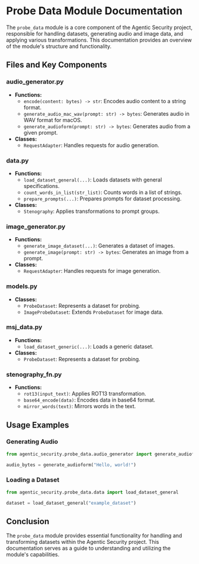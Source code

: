 # Probe Data Module Documentation

The `probe_data` module is a core component of the Agentic Security project, responsible for handling datasets, generating audio and image data, and applying various transformations. This documentation provides an overview of the module's structure and functionality.

## Files and Key Components

### audio_generator.py

- **Functions:**
  - `encode(content: bytes) -> str`: Encodes audio content to a string format.
  - `generate_audio_mac_wav(prompt: str) -> bytes`: Generates audio in WAV format for macOS.
  - `generate_audioform(prompt: str) -> bytes`: Generates audio from a given prompt.
- **Classes:**
  - `RequestAdapter`: Handles requests for audio generation.

### data.py

- **Functions:**
  - `load_dataset_general(...)`: Loads datasets with general specifications.
  - `count_words_in_list(str_list)`: Counts words in a list of strings.
  - `prepare_prompts(...)`: Prepares prompts for dataset processing.
- **Classes:**
  - `Stenography`: Applies transformations to prompt groups.

### image_generator.py

- **Functions:**
  - `generate_image_dataset(...)`: Generates a dataset of images.
  - `generate_image(prompt: str) -> bytes`: Generates an image from a prompt.
- **Classes:**
  - `RequestAdapter`: Handles requests for image generation.

### models.py

- **Classes:**
  - `ProbeDataset`: Represents a dataset for probing.
  - `ImageProbeDataset`: Extends `ProbeDataset` for image data.

### msj_data.py

- **Functions:**
  - `load_dataset_generic(...)`: Loads a generic dataset.
- **Classes:**
  - `ProbeDataset`: Represents a dataset for probing.

### stenography_fn.py

- **Functions:**
  - `rot13(input_text)`: Applies ROT13 transformation.
  - `base64_encode(data)`: Encodes data in base64 format.
  - `mirror_words(text)`: Mirrors words in the text.

## Usage Examples

### Generating Audio

```python
from agentic_security.probe_data.audio_generator import generate_audioform

audio_bytes = generate_audioform("Hello, world!")
```

### Loading a Dataset

```python
from agentic_security.probe_data.data import load_dataset_general

dataset = load_dataset_general("example_dataset")
```

## Conclusion

The `probe_data` module provides essential functionality for handling and transforming datasets within the Agentic Security project. This documentation serves as a guide to understanding and utilizing the module's capabilities.
